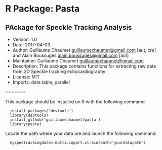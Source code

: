 # R Package: Pasta
## PAckage for Speckle Tracking Analysis
- Version: 1.0
- Date: 2017-04-03
- Author: Guillaume Chaumet <guillaumechaumet@gmail.com> [aut, cre] and Alain Boussuges <alain.boussuges@gmail.com> [aut]
- Maintainer: Guillaume Chaumet <guillaumechaumet@gmail.com>
- Description: This package contains functions for extracting raw data from 2D Speckle tracking echocardiography
- License: MIT
- Imports: data.table, parallel


=======

This package should be installed on R with the following command

```
  install.packages('devtools')
  library(devtools)
  install_github('guillaumechaumet/pasta')
  library(pasta)

```

Locate the path where your data are and launch the following command:

```
  myspectrackingdata<-multi.import.xtrain(path='yourdatapath')

```
